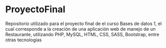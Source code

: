 ﻿# ProyectoFinal
Repositorio utilizado para el proyecto final de el curso Bases de datos 1, el cual corresponde a la creación de una aplicación web de manejo de un Restaurante, utilizando PHP, MySQL, HTML, CSS, SASS, Bootstrap, entre otras tecnologías
